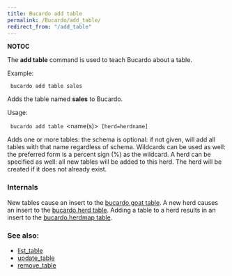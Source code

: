 ```yaml
---
title: Bucardo add table
permalink: /Bucardo/add_table/
redirect_from: "/add_table"
---
```


__NOTOC__

The **add table** command is used to teach Bucardo about a table.

Example:

` bucardo add table sales`

Adds the table named **sales** to Bucardo.

Usage:

` bucardo add table `<name(s)>` [herd=herdname]`

Adds one or more tables: the schema is optional: if not given, will add all tables with that name regardless of schema. Wildcards can be used as well: the preferred form is a percent sign (%) as the wildcard. A herd can be specified as well: all new tables will be added to this herd. The herd will be created if it does not already exist.

### Internals

New tables cause an insert to the [bucardo.goat table](/bucardo.goat_table "wikilink"). A new herd causes an insert to the [bucardo.herd table](/bucardo.herd_table "wikilink"). Adding a table to a herd results in an insert to the [bucardo.herdmap table](/bucardo.herdmap_table "wikilink").

### See also:

-   [list_table](/Bucardo/list_table "wikilink")
-   [update_table](/Bucardo/update_table "wikilink")
-   [remove_table](/Bucardo/remove_table "wikilink")

